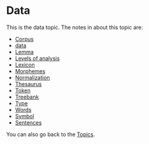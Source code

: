 # Data
This is the data topic. The notes in about this topic are:

- [Corpus](Data/Corpus.md)
- [data](Data/Data.md)
- [Lemma](Data/Lemma.md)
- [Levels of analysis](Data/Levels%20of%20analysis.md)
- [Lexicon](Data/Lexicon.md)
- [Morphemes](Data/Morphemes.md)
- [Normalization](Data/Normalization.md)
- [Thesaurus](Data/Thesaurus.md)
- [Token](Data/Token.md)
- [Treebank](Data/Treebank.md)
- [Type](Data/Type.md)
- [Words](Data/Words.md)
- [Symbol](Data/Symbol.md)
- [Sentences](Data/Sentences.md)

You can also go back to the [Topics](README.md).